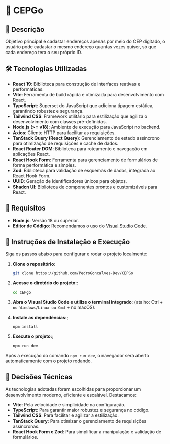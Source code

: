 # 🚀  CEPGo


## 📖 Descrição

Objetivo principal é cadastar endereços apenas por meio do CEP digitado, o usuário pode cadastar o mesmo endereço quantas vezes quiser, só que cada endereço tera o seu próprio ID.

## 🛠 Tecnologias Utilizadas

- **React 19**: Biblioteca para construção de interfaces reativas e performáticas.
- **Vite**: Ferramenta de build rápida e otimizada para desenvolvimento com React.
- **TypeScript**: Superset do JavaScript que adiciona tipagem estática, garantindo robustez e segurança.
- **Tailwind CSS**: Framework utilitário para estilização que agiliza o desenvolvimento com classes pré-definidas.
- **Node.js (>= v18)**: Ambiente de execução para JavaScript no backend.
- **Axios**: Cliente HTTP para facilitar as requisições.
- **TanStack Query (React Query)**: Gerenciamento de estado assíncrono para otimização de requisições e cache de dados.
- **React Router DOM**: Biblioteca para roteamento e navegação em aplicações React.
- **React Hook Form**: Ferramenta para gerenciamento de formulários de forma performática e simples.
- **Zod**: Biblioteca para validação de esquemas de dados, integrada ao React Hook Form.
- **UUID**: Geração de identificadores únicos para objetos.
- **Shadcn UI**: Biblioteca de componentes prontos e customizáveis para React.

## 📌 Requisitos

- **Node.js**: Versão 18 ou superior.
- **Editor de Código**: Recomendamos o uso do [Visual Studio Code](https://code.visualstudio.com/).

## 🚀 Instruções de Instalação e Execução

Siga os passos abaixo para configurar e rodar o projeto localmente:

1. **Clone o repositório**:
   ```sh
   git clone https://github.com/PedroGoncalves-Dev/CEPGo

2. **Acesse o diretório do projeto:**:
   ```sh
   cd CEPgo

3. **Abra o Visual Studio Code e utilize o terminal integrado**:
   (atalho: Ctrl + ` no Windows/Linux ou Cmd + ` no macOS).
 

4. **Instale as dependências:**;
   ```sh
   npm install

5. **Execute o projeto:**;
   ```sh
   npm run dev
Após a execução do comando `npm run dev`, o navegador será aberto automaticamente com o projeto rodando.

## 🤔 Decisões Técnicas

As tecnologias adotadas foram escolhidas para proporcionar um desenvolvimento moderno, eficiente e escalável. Destacamos:

- **Vite**: Pela velocidade e simplicidade na configuração.
- **TypeScript**: Para garantir maior robustez e segurança no código.
- **Tailwind CSS**: Para facilitar e agilizar a estilização.
- **TanStack Query**: Para otimizar o gerenciamento de requisições assíncronas.
- **React Hook Form e Zod**: Para simplificar a manipulação e validação de formulários.


